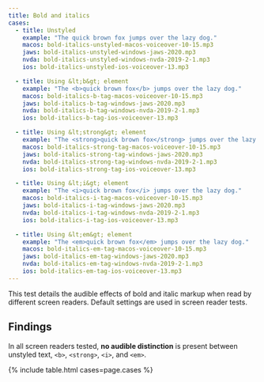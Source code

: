 ```yaml
---
title: Bold and italics
cases:
  - title: Unstyled
    example: "The quick brown fox jumps over the lazy dog."
    macos: bold-italics-unstyled-macos-voiceover-10-15.mp3
    jaws: bold-italics-unstyled-windows-jaws-2020.mp3
    nvda: bold-italics-unstyled-windows-nvda-2019-2-1.mp3
    ios: bold-italics-unstyled-ios-voiceover-13.mp3

  - title: Using &lt;b&gt; element
    example: "The <b>quick brown fox</b> jumps over the lazy dog."
    macos: bold-italics-b-tag-macos-voiceover-10-15.mp3
    jaws: bold-italics-b-tag-windows-jaws-2020.mp3
    nvda: bold-italics-b-tag-windows-nvda-2019-2-1.mp3
    ios: bold-italics-b-tag-ios-voiceover-13.mp3

  - title: Using &lt;strong&gt; element
    example: "The <strong>quick brown fox</strong> jumps over the lazy dog."
    macos: bold-italics-strong-tag-macos-voiceover-10-15.mp3
    jaws: bold-italics-strong-tag-windows-jaws-2020.mp3
    nvda: bold-italics-strong-tag-windows-nvda-2019-2-1.mp3
    ios: bold-italics-strong-tag-ios-voiceover-13.mp3

  - title: Using &lt;i&gt; element
    example: "The <i>quick brown fox</i> jumps over the lazy dog."
    macos: bold-italics-i-tag-macos-voiceover-10-15.mp3
    jaws: bold-italics-i-tag-windows-jaws-2020.mp3
    nvda: bold-italics-i-tag-windows-nvda-2019-2-1.mp3
    ios: bold-italics-i-tag-ios-voiceover-13.mp3

  - title: Using &lt;em&gt; element
    example: "The <em>quick brown fox</em> jumps over the lazy dog."
    macos: bold-italics-em-tag-macos-voiceover-10-15.mp3
    jaws: bold-italics-em-tag-windows-jaws-2020.mp3
    nvda: bold-italics-em-tag-windows-nvda-2019-2-1.mp3
    ios: bold-italics-em-tag-ios-voiceover-13.mp3
---
```


This test details the audible effects of bold and italic markup when read by different screen readers. Default settings are used in screen reader tests.

## Findings

In all screen readers tested, **no audible distinction** is present between unstyled text, `<b>`, `<strong>`, `<i>`, and `<em>`.

{% include table.html cases=page.cases %}
